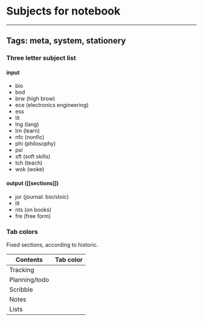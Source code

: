 # Subjects for notebook
---
Tags: meta, system, stationery 
---
### Three letter subject list

#### input

* bio
* bod
* brw (high brow)
* ece (electronics engineering)
* ess
* lit
* lng (lang)
* lrn (learn)
* nfc (nonfic)
* phi (philosophy)
* psi
* sft (soft skills)
* tch (teach)
* wok (woke)


#### output ([[sections]])
* jor (journal: bio/stoic)
* lit
* nts (on books)
* fre (free form)


### Tab colors

Fixed sections, according to historic.


| Contents      | Tab color |
|---------------|-----------|
| Tracking      |     	    |
| Planning/todo |           |
| Scribble      |           |
| Notes         |           |
| Lists         |           |